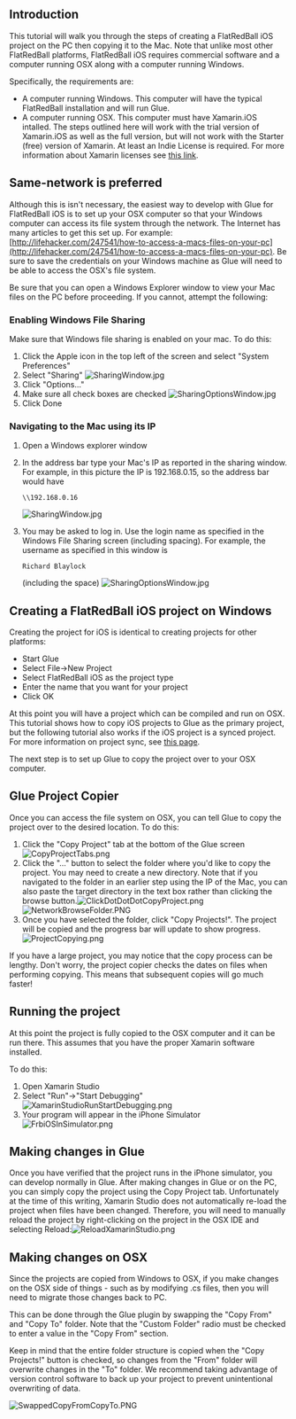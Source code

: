 ## Introduction

This tutorial will walk you through the steps of creating a FlatRedBall iOS project on the PC then copying it to the Mac. Note that unlike most other FlatRedBall platforms, FlatRedBall iOS requires commercial software and a computer running OSX along with a computer running Windows.

Specifically, the requirements are:

-   A computer running Windows. This computer will have the typical FlatRedBall installation and will run Glue.
-   A computer running OSX. This computer must have Xamarin.iOS intalled. The steps outlined here will work with the trial version of Xamarin.iOS as well as the full version, but will not work with the Starter (free) version of Xamarin. At least an Indie License is required. For more information about Xamarin licenses see [this link](https://store.xamarin.com/).

## Same-network is preferred

Although this is isn't necessary, the easiest way to develop with Glue for FlatRedBall iOS is to set up your OSX computer so that your Windows computer can access its file system through the network. The Internet has many articles to get this set up. For example: [http://lifehacker.com/247541/how-to-access-a-macs-files-on-your-pc](http://lifehacker.com/247541/how-to-access-a-macs-files-on-your-pc). Be sure to save the credentials on your Windows machine as Glue will need to be able to access the OSX's file system.

Be sure that you can open a Windows Explorer window to view your Mac files on the PC before proceeding. If you cannot, attempt the following:

### Enabling Windows File Sharing

Make sure that Windows file sharing is enabled on your mac. To do this:

1.  Click the Apple icon in the top left of the screen and select "System Preferences"
2.  Select "Sharing" ![SharingWindow.jpg](/media/migrated_media-SharingWindow.jpg)
3.  Click "Options..."
4.  Make sure all check boxes are checked ![SharingOptionsWindow.jpg](/media/migrated_media-SharingOptionsWindow.jpg)
5.  Click Done

### Navigating to the Mac using its IP

1.  Open a Windows explorer window

2.  In the address bar type your Mac's IP as reported in the sharing window. For example, in this picture the IP is 192.168.0.15, so the address bar would have

        \\192.168.0.16

    ![SharingWindow.jpg](/media/migrated_media-SharingWindow.jpg)

3.  You may be asked to log in. Use the login name as specified in the Windows File Sharing screen (including spacing). For example, the username as specified in this window is

        Richard Blaylock

    (including the space) ![SharingOptionsWindow.jpg](/media/migrated_media-SharingOptionsWindow.jpg)

## Creating a FlatRedBall iOS project on Windows

Creating the project for iOS is identical to creating projects for other platforms:

-   Start Glue
-   Select File-\>New Project
-   Select FlatRedBall iOS as the project type
-   Enter the name that you want for your project
-   Click OK

At this point you will have a project which can be compiled and run on OSX. This tutorial shows how to copy iOS projects to Glue as the primary project, but the following tutorial also works if the iOS project is a synced project. For more information on project sync, see [this page](/frb/docs/index.php?title=Glue:Reference:Menu:File:New_Synced_Project "Glue:Reference:Menu:File:New Synced Project").

The next step is to set up Glue to copy the project over to your OSX computer.

## Glue Project Copier

Once you can access the file system on OSX, you can tell Glue to copy the project over to the desired location. To do this:

1.  Click the "Copy Project" tab at the bottom of the Glue screen![CopyProjectTabs.png](/media/migrated_media-CopyProjectTabs.png)
2.  Click the "..." button to select the folder where you'd like to copy the project. You may need to create a new directory. Note that if you navigated to the folder in an earlier step using the IP of the Mac, you can also paste the target directory in the text box rather than clicking the browse button.![ClickDotDotDotCopyProject.png](/media/migrated_media-ClickDotDotDotCopyProject.png)![NetworkBrowseFolder.PNG](/media/migrated_media-NetworkBrowseFolder.PNG)
3.  Once you have selected the folder, click "Copy Projects!". The project will be copied and the progress bar will update to show progress. ![ProjectCopying.png](/media/migrated_media-ProjectCopying.png)

If you have a large project, you may notice that the copy process can be lengthy. Don't worry, the project copier checks the dates on files when performing copying. This means that subsequent copies will go much faster!

## Running the project

At this point the project is fully copied to the OSX computer and it can be run there. This assumes that you have the proper Xamarin software installed.

To do this:

1.  Open Xamarin Studio
2.  Select "Run"-\>"Start Debugging"![XamarinStudioRunStartDebugging.png](/media/migrated_media-XamarinStudioRunStartDebugging.png)
3.  Your program will appear in the iPhone Simulator ![FrbiOSInSimulator.png](/media/migrated_media-FrbiOSInSimulator.png)

## Making changes in Glue

Once you have verified that the project runs in the iPhone simulator, you can develop normally in Glue. After making changes in Glue or on the PC, you can simply copy the project using the Copy Project tab. Unfortunately at the time of this writing, Xamarin Studio does not automatically re-load the project when files have been changed. Therefore, you will need to manually reload the project by right-clicking on the project in the OSX IDE and selecting Reload:![ReloadXamarinStudio.png](/media/migrated_media-ReloadXamarinStudio.png)

## Making changes on OSX

Since the projects are copied from Windows to OSX, if you make changes on the OSX side of things - such as by modifying .cs files, then you will need to migrate those changes back to PC.

This can be done through the Glue plugin by swapping the "Copy From" and "Copy To" folder. Note that the "Custom Folder" radio must be checked to enter a value in the "Copy From" section.

Keep in mind that the entire folder structure is copied when the "Copy Projects!" button is checked, so changes from the "From" folder will overwrite changes in the "To" folder. We recommend taking advantage of version control software to back up your project to prevent unintentional overwriting of data.

![SwappedCopyFromCopyTo.PNG](/media/migrated_media-SwappedCopyFromCopyTo.PNG)
